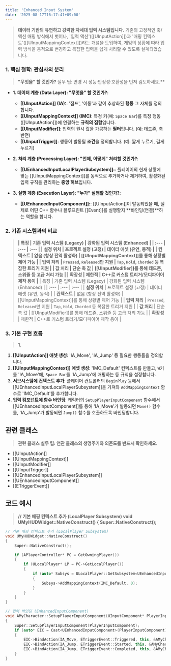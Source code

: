 ```yaml
---
title: 'Enhanced Input System'
date: '2025-08-17T16:17:41+09:00'
---
```

> **데이터 기반의 유연하고 강력한 차세대 입력 시스템입니다.** 기존의 고정적인 축/액션 매핑 방식에서 벗어나, '입력 액션'([[UInputAction]])과 '매핑 컨텍스트'([[UInputMappingContext]])라는 개념을 도입하여, 게임의 상황에 따라 입력 방식을 동적으로 변경하고 복잡한 입력을 쉽게 처리할 수 있도록 설계되었습니다.

### **1. 핵심 철학: 관심사의 분리**
> **"무엇을" 할 것인가?** 실무 팁: 변경 시 성능·안정성·호환성을 먼저 검토하세요.**

*   **1. 데이터 계층 (Data Layer):
	"무엇을" 할 것인가?**:
	* **[[UInputAction]] (IA):**:
		'점프', '이동'과 같이 추상화된 **행동** 그 자체를 정의합니다.
    * **[[UInputMappingContext]] (IMC)**:
    	특정 키(예: `Space Bar`)를 특정 행동([[UInputAction]])에 연결하는 **규칙의 집합**입니다.
    * **[[UInputModifier]]**:
    	입력의 원시 값을 가공하는 **필터**입니다. (예: 데드존, 축 반전)
    * **[[UInputTrigger]]**:
    	행동이 발동될 **조건**을 정의합니다. (예: 짧게 누르기, 길게 누르기)

*   **2. 처리 계층 (Processing Layer):
	"언제, 어떻게" 처리할 것인가?**:
	* **[[UEnhancedInputLocalPlayerSubsystem]]:**:
		플레이어의 현재 상황에 맞는 [[UInputMappingContext]]를 동적으로 추가하거나 제거하여, 활성화된 입력 규칙을 관리하는 **중앙 허브**입니다.

*   **3. 실행 계층 (Execution Layer):
	"누가" 실행할 것인가?**:
	* **[[UEnhancedInputComponent]]:**:
		[[UInputAction]]이 발동되었을 때, 실제로 어떤 C++ 함수나 블루프린트 [[Event]]를 실행할지 **바인딩(연결)**하는 역할을 합니다.

### **2. 기존 시스템과의 비교**
> **| 특징 | 기존 입력 시스템 (Legacy) | 강화된 입력 시스템 (Enhanced) | | :--- | :--- | :--- | | **설정 위치** | 프로젝트 설정 (고정) | 데이터 애셋 (유연, 동적) | | **컨텍스트** | 없음 (항상 전역 활성화) | [[UInputMappingContext]]를 통해 상황별 제어 가능 | | **입력 처리** | `Pressed`, `Released`만 지원 | `Tap`, `Hold`, `Chorded` 등 복잡한 트리거 지원 | | **값 처리** | 단순 축 값 | [[UInputModifier]]를 통해 데드존, 스위즐 등 고급 처리 가능 | | **확장성** | 제한적 | C++로 커스텀 트리거/모디파이어 제작 용이 |**
| 특징 | 기존 입력 시스템 (Legacy) | 강화된 입력 시스템 (Enhanced) |
| :--- | :--- | :--- |
| **설정 위치** | 프로젝트 설정 (고정) | 데이터 애셋 (유연, 동적) |
| **컨텍스트** | 없음 (항상 전역 활성화) | [[UInputMappingContext]]를 통해 상황별 제어 가능 |
| **입력 처리** | `Pressed`, `Released`만 지원 | `Tap`, `Hold`, `Chorded` 등 복잡한 트리거 지원 |
| **값 처리** | 단순 축 값 | [[UInputModifier]]를 통해 데드존, 스위즐 등 고급 처리 가능 |
| **확장성** | 제한적 | C++로 커스텀 트리거/모디파이어 제작 용이 |

### **3. 기본 구현 흐름**
> **1.**
1.  **[[UInputAction]] 애셋 생성**:
	'IA_Move', 'IA_Jump' 등 필요한 행동들을 정의합니다.
2.  **[[UInputMappingContext]] 애셋 생성**:
	'IMC_Default' 컨텍스트를 만들고, `W`키를 'IA_Move'에, `Space Bar`를 'IA_Jump'에 매핑하는 등 규칙을 설정합니다.
3.  **서브시스템에 컨텍스트 추가**:
	플레이어 컨트롤러의 `BeginPlay` 등에서 [[UEnhancedInputLocalPlayerSubsystem]]을 가져와 `AddMappingContext` 함수로 'IMC_Default'를 추가합니다.
4.  **입력 컴포넌트에 함수 바인딩**:
	캐릭터의 `SetupPlayerInputComponent` 함수에서 [[UEnhancedInputComponent]]를 통해 'IA_Move'가 발동되면 `Move()` 함수를, 'IA_Jump'가 발동되면 `Jump()` 함수를 호출하도록 바인딩합니다.

## 관련 클래스
> **관련 클래스 실무 팁: 연관 클래스의 생명주기와 의존도를 반드시 확인하세요.**
* [[UInputAction]]
* [[UInputMappingContext]]
* [[UInputModifier]]
* [[UInputTrigger]]
* [[UEnhancedInputLocalPlayerSubsystem]]
* [[UEnhancedInputComponent]]
* [[ETriggerEvent]]

## 코드 예시
> **// 기본 매핑 컨텍스트 추가 (LocalPlayer Subsystem) void UMyHUDWidget::NativeConstruct() { Super::NativeConstruct();**
```cpp
// 기본 매핑 컨텍스트 추가 (LocalPlayer Subsystem)
void UMyHUDWidget::NativeConstruct()
{
    Super::NativeConstruct();

    if (APlayerController* PC = GetOwningPlayer())
    {
        if (ULocalPlayer* LP = PC->GetLocalPlayer())
        {
            if (auto* Subsys = ULocalPlayer::GetSubsystem<UEnhancedInputLocalPlayerSubsystem>(LP))
            {
                Subsys->AddMappingContext(IMC_Default, 0);
            }
        }
    }
}

// 입력 바인딩 (EnhancedInputComponent)
void AMyCharacter::SetupPlayerInputComponent(UInputComponent* PlayerInputComponent)
{
    Super::SetupPlayerInputComponent(PlayerInputComponent);
    if (auto* EIC = Cast<UEnhancedInputComponent>(PlayerInputComponent))
    {
        EIC->BindAction(IA_Move, ETriggerEvent::Triggered, this, &AMyCharacter::OnMove);
        EIC->BindAction(IA_Jump, ETriggerEvent::Started, this, &AMyCharacter::OnJumpStarted);
        EIC->BindAction(IA_Jump, ETriggerEvent::Completed, this, &AMyCharacter::OnJumpCompleted);
    }
}
```